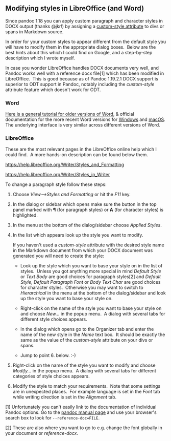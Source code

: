## Modifying styles in LibreOffice (and Word)

Since pandoc 1.18 you can apply custom paragraph and character styles in DOCX output (thanks @jkr!) by assigning a [custom-style attribute] to divs or spans in Markdown source. 

In order for your custom styles to appear different from the default style you will have to modify them in the appropriate dialog boxes.  Below are the best hints about this which I could find on Google, and a step-by-step description which I wrote myself. 

In case you wonder LibreOffice handles DOCX documents very well, and Pandoc works well with a reference docx file[1] which has been modified in LibreOffice.  This is good because as of Pandoc 1.19.2.1 DOCX support is superior to ODT support in Pandoc, notably including the *custom-style* attribute feature which doesn't work for ODT. 

### Word

[Here is a general tutorial for older versions of Word](http://shaunakelly.com/word/styles/modifyastyle.html), & official documentation for the more recent Word versions for [Windows](https://support.office.com/en-us/article/Customize-or-create-new-styles-in-Word-d38d6e47-f6fc-48eb-a607-1eb120dec563) and [macOS](https://support.office.com/en-us/article/Customize-styles-in-Word-for-Mac-1ef7d8e1-1506-4b21-9e81-adc5f698f86a). The underlying interface is very similar across different versions of Word.

### LibreOffice

These are the most relevant pages in the LibreOffice online help which I could find.  A more hands-on description can be found below them. 

<https://help.libreoffice.org/Writer/Styles_and_Formatting>

<https://help.libreoffice.org/Writer/Styles_in_Writer>

To change a paragraph style follow these steps:

1.  Choose *View--&gt;Styles and Formatting* or hit the *F11* key. 

2.  In the dialog or sidebar which opens make sure the button in the top panel marked with **¶** (for paragraph styles) or **A** (for character styles) is highlighted. 

3.  In the menu at the bottom of the dialog/sidebar choose *Applied Styles*. 

4.  In the list which appears look up the style you want to modify. 

    If you haven't used a *custom-style* attribute with the desired style name in the Markdown document from which your DOCX document was generated you will need to create the style:

    -   Look up the style which you want to base your style on in the list of styles.  Unless you got anything more special in mind *Default Style* or *Text Body* are good choices for paragraph styles[2] and *Default Style*, *Default Paragraph Font* or *Body Text Char* are good choices for character styles.  Otherwise you may want to switch to *Hierarchical* in the menu at the bottom of the dialog/sidebar and look up the style you want to base your style on. 

    -   Right-click on the name of the style you want to base your style on and choose *New...* in the popup menu.  A dialog with several tabs for different style choices appears. 

    -   In the dialog which opens go to the Organizer tab and enter the name of the new style in the *Name* text box.  It should be exactly the same as the value of the *custom-style* attribute on your divs or spans. 

    -   Jump to point 6. below. :-)

5.  Right-click on the name of the style you want to modify and choose *Modify...* in the popup menu.  A dialog with several tabs for different categories of style choices appears. 

6.  Modify the style to match your requirements.  Note that some settings are in unexpected places.  For example language is set in the *Font* tab while writing direction is set in the *Alignment* tab. 

[1] Unfortunately you can't easily link to the documentation of individual Pandoc options. Go to the [pandoc manual page] and use your browser's search box to look for `--reference-doc=FILE`.

[2] These are also where you want to go to e.g. change the font globally in your document or *reference-docx*.

  [custom-style attribute]: https://pandoc.org/MANUAL.html#output "Pandoc Manual"
  [pandoc manual page]: http://pandoc.org/MANUAL.html
